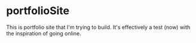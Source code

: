 # portfolioSite
This is portfolio site that I'm trying to build. It's effectively a test (now) with the inspiration of going online.
